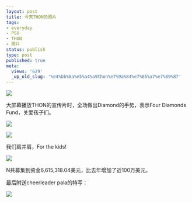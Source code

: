 ```yaml
---
layout: post
title: 今天THON的照片
tags:
- everyday
- PSU
- THON
- 照片
status: publish
type: post
published: true
meta:
  views: '629'
  _wp_old_slug: '%e4%bb%8a%e5%a4%a9thon%e7%9a%84%e7%85%a7%e7%89%87'
---
```


![](https://dl.dropboxusercontent.com/u/308058/blogimages/2010/07/img_0922.jpg)

大屏幕播放THON的宣传片时，全场做出Diamond的手势，表示Four Diamonds Fund，关爱孩子们。

![](https://dl.dropboxusercontent.com/u/308058/blogimages/2010/07/img_0925.jpg)

![](https://dl.dropboxusercontent.com/u/308058/blogimages/2010/07/img_0930.jpg)

我们肩并肩，For the kids!

![](https://dl.dropboxusercontent.com/u/308058/blogimages/2010/07/img_0940.jpg)

N共募集到资金6,615,318.04美元，比去年增加了近100万美元。

最后附送cheerleader pala的特写：

![](https://dl.dropboxusercontent.com/u/308058/blogimages/2010/07/photo2.jpg)
